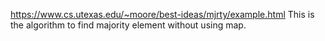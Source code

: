 https://www.cs.utexas.edu/~moore/best-ideas/mjrty/example.html
This is the algorithm to find majority element without using map.